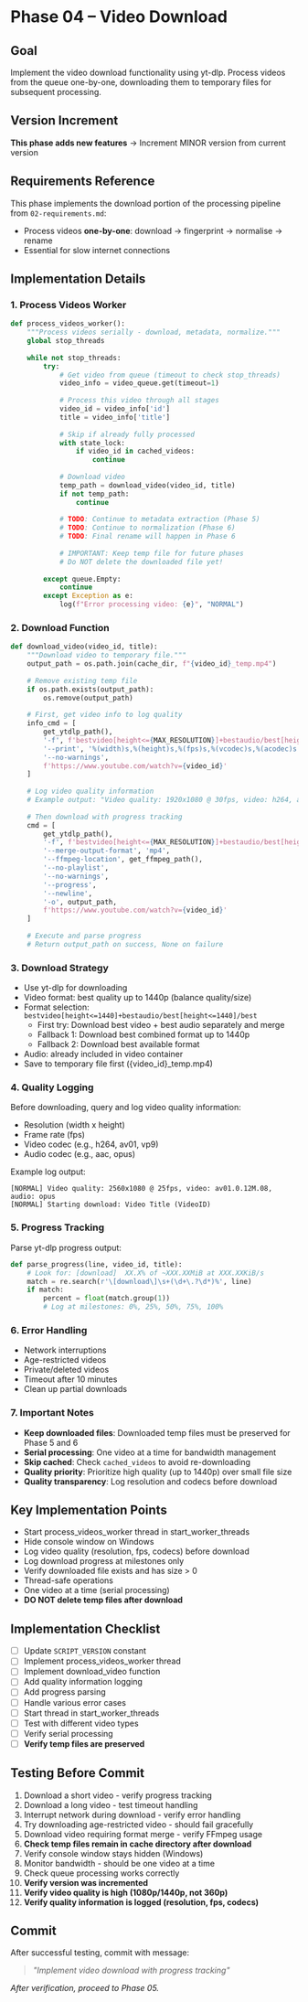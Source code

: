 # Phase 04 – Video Download

## Goal
Implement the video download functionality using yt-dlp. Process videos from the queue one-by-one, downloading them to temporary files for subsequent processing.

## Version Increment
**This phase adds new features** → Increment MINOR version from current version

## Requirements Reference
This phase implements the download portion of the processing pipeline from `02-requirements.md`:
- Process videos **one-by-one**: download → fingerprint → normalise → rename
- Essential for slow internet connections

## Implementation Details

### 1. Process Videos Worker
```python
def process_videos_worker():
    """Process videos serially - download, metadata, normalize."""
    global stop_threads
    
    while not stop_threads:
        try:
            # Get video from queue (timeout to check stop_threads)
            video_info = video_queue.get(timeout=1)
            
            # Process this video through all stages
            video_id = video_info['id']
            title = video_info['title']
            
            # Skip if already fully processed
            with state_lock:
                if video_id in cached_videos:
                    continue
            
            # Download video
            temp_path = download_video(video_id, title)
            if not temp_path:
                continue
                
            # TODO: Continue to metadata extraction (Phase 5)
            # TODO: Continue to normalization (Phase 6)
            # TODO: Final rename will happen in Phase 6
            
            # IMPORTANT: Keep temp file for future phases
            # Do NOT delete the downloaded file yet!
            
        except queue.Empty:
            continue
        except Exception as e:
            log(f"Error processing video: {e}", "NORMAL")
```

### 2. Download Function
```python
def download_video(video_id, title):
    """Download video to temporary file."""
    output_path = os.path.join(cache_dir, f"{video_id}_temp.mp4")
    
    # Remove existing temp file
    if os.path.exists(output_path):
        os.remove(output_path)
    
    # First, get video info to log quality
    info_cmd = [
        get_ytdlp_path(),
        '-f', f'bestvideo[height<={MAX_RESOLUTION}]+bestaudio/best[height<={MAX_RESOLUTION}]/best',
        '--print', '%(width)s,%(height)s,%(fps)s,%(vcodec)s,%(acodec)s',
        '--no-warnings',
        f'https://www.youtube.com/watch?v={video_id}'
    ]
    
    # Log video quality information
    # Example output: "Video quality: 1920x1080 @ 30fps, video: h264, audio: aac"
    
    # Then download with progress tracking
    cmd = [
        get_ytdlp_path(),
        '-f', f'bestvideo[height<={MAX_RESOLUTION}]+bestaudio/best[height<={MAX_RESOLUTION}]/best',
        '--merge-output-format', 'mp4',
        '--ffmpeg-location', get_ffmpeg_path(),
        '--no-playlist',
        '--no-warnings',
        '--progress',
        '--newline',
        '-o', output_path,
        f'https://www.youtube.com/watch?v={video_id}'
    ]
    
    # Execute and parse progress
    # Return output_path on success, None on failure
```

### 3. Download Strategy
- Use yt-dlp for downloading
- Video format: best quality up to 1440p (balance quality/size)
- Format selection: `bestvideo[height<=1440]+bestaudio/best[height<=1440]/best`
  - First try: Download best video + best audio separately and merge
  - Fallback 1: Download best combined format up to 1440p
  - Fallback 2: Download best available format
- Audio: already included in video container
- Save to temporary file first ({video_id}_temp.mp4)

### 4. Quality Logging
Before downloading, query and log video quality information:
- Resolution (width x height)
- Frame rate (fps)
- Video codec (e.g., h264, av01, vp9)
- Audio codec (e.g., aac, opus)

Example log output:
```
[NORMAL] Video quality: 2560x1080 @ 25fps, video: av01.0.12M.08, audio: opus
[NORMAL] Starting download: Video Title (VideoID)
```

### 5. Progress Tracking
Parse yt-dlp progress output:
```python
def parse_progress(line, video_id, title):
    # Look for: [download]  XX.X% of ~XXX.XXMiB at XXX.XXKiB/s
    match = re.search(r'\[download\]\s+(\d+\.?\d*)%', line)
    if match:
        percent = float(match.group(1))
        # Log at milestones: 0%, 25%, 50%, 75%, 100%
```

### 6. Error Handling
- Network interruptions
- Age-restricted videos
- Private/deleted videos
- Timeout after 10 minutes
- Clean up partial downloads

### 7. Important Notes
- **Keep downloaded files**: Downloaded temp files must be preserved for Phase 5 and 6
- **Serial processing**: One video at a time for bandwidth management
- **Skip cached**: Check `cached_videos` to avoid re-downloading
- **Quality priority**: Prioritize high quality (up to 1440p) over small file size
- **Quality transparency**: Log resolution and codecs before download

## Key Implementation Points
- Start process_videos_worker thread in start_worker_threads
- Hide console window on Windows
- Log video quality (resolution, fps, codecs) before download
- Log download progress at milestones only
- Verify downloaded file exists and has size > 0
- Thread-safe operations
- One video at a time (serial processing)
- **DO NOT delete temp files after download**

## Implementation Checklist
- [ ] Update `SCRIPT_VERSION` constant
- [ ] Implement process_videos_worker thread
- [ ] Implement download_video function
- [ ] Add quality information logging
- [ ] Add progress parsing
- [ ] Handle various error cases
- [ ] Start thread in start_worker_threads
- [ ] Test with different video types
- [ ] Verify serial processing
- [ ] **Verify temp files are preserved**

## Testing Before Commit
1. Download a short video - verify progress tracking
2. Download a long video - test timeout handling
3. Interrupt network during download - verify error handling
4. Try downloading age-restricted video - should fail gracefully
5. Download video requiring format merge - verify FFmpeg usage
6. **Check temp files remain in cache directory after download**
7. Verify console window stays hidden (Windows)
8. Monitor bandwidth - should be one video at a time
9. Check queue processing works correctly
10. **Verify version was incremented**
11. **Verify video quality is high (1080p/1440p, not 360p)**
12. **Verify quality information is logged (resolution, fps, codecs)**

## Commit
After successful testing, commit with message:  
> *"Implement video download with progress tracking"*

*After verification, proceed to Phase 05.*